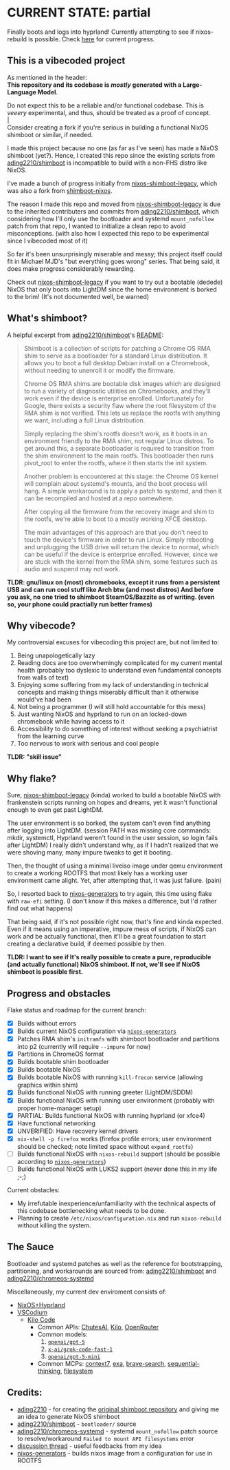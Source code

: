 # CURRENT STATE: partial
Finally boots and logs into hyprland! Currently attempting to see if nixos-rebuild is possible. Check [here](https://github.com/PopCat19/nixos-shimboot#progress-and-obstacles) for current progress.

## This is a vibecoded project
As mentioned in the header:\
**This repository and its codebase is *mostly* generated with a Large-Language Model**.

Do not expect this to be a reliable and/or functional codebase. This is *veeery* experimental, and thus, should be treated as a proof of concept.\
|\
Consider creating a fork if you're serious in building a functional NixOS shimboot or similar, if needed.

I made this project because no one (as far as I've seen) has made a NixOS shimboot (yet?). Hence, I created this repo since the existing scripts from [ading2210/shimboot](https://github.com/ading2210/shimboot) is incompatible to build with a non-FHS distro like NixOS.

I've made a bunch of progress initially from [nixos-shimboot-legacy](https://github.com/PopCat19/nixos-shimboot-legacy/tree/qemu-method2), which was also a fork from [shimboot-nixos](https://github.com/PopCat19/shimboot-nixos). 

The reason I made this repo and moved from [nixos-shimboot-legacy](https://github.com/PopCat19/nixos-shimboot-legacy/tree/qemu-method2) is due to the inherited contributers and commits from [ading2210/shimboot](https://github.com/ading2210/shimboot), which considering how I'll only use the bootloader and systemd `mount_nofollow` patch from that repo, I wanted to initialize a clean repo to avoid misconceptions. (with also how I expected this repo to be experimental since I vibecoded most of it)

So far it's been unsurprisingly miserable and messy; this project itself could fit in Michael MJD's "but everything goes wrong" series. That being said, it does make progress considerably rewarding.

Check out [nixos-shimboot-legacy](https://github.com/PopCat19/nixos-shimboot-legacy/tree/qemu-method2) if you want to try out a bootable (dedede) NixOS that only boots into LightDM since the home environment is borked to the brim! (It's not documented well, be warned)

## What's shimboot?
A helpful excerpt from [ading2210/shimboot](https://github.com/ading2210/shimboot)'s [README](https://github.com/PopCat19/shimboot-nixos/raw/refs/heads/main/README.md):
> Shimboot is a collection of scripts for patching a Chrome OS RMA shim to serve as a bootloader for a standard Linux distribution. It allows you to boot a full desktop Debian install on a Chromebook, without needing to unenroll it or modify the firmware.
>
> Chrome OS RMA shims are bootable disk images which are designed to run a variety of diagnostic utilities on Chromebooks, and they'll work even if the device is enterprise enrolled. Unfortunately for Google, there exists a security flaw where the root filesystem of the RMA shim is not verified. This lets us replace the rootfs with anything we want, including a full Linux distribution.
>
> Simply replacing the shim's rootfs doesn't work, as it boots in an environment friendly to the RMA shim, not regular Linux distros. To get around this, a separate bootloader is required to transition from the shim environment to the main rootfs. This bootloader then runs pivot_root to enter the rootfs, where it then starts the init system.
>
> Another problem is encountered at this stage: the Chrome OS kernel will complain about systemd's mounts, and the boot process will hang. A simple workaround is to apply a patch to systemd, and then it can be recompiled and hosted at a repo somewhere.
>
> After copying all the firmware from the recovery image and shim to the rootfs, we're able to boot to a mostly working XFCE desktop.
>
> The main advantages of this approach are that you don't need to touch the device's firmware in order to run Linux. Simply rebooting and unplugging the USB drive will return the device to normal, which can be useful if the device is enterprise enrolled. However, since we are stuck with the kernel from the RMA shim, some features such as audio and suspend may not work.

**TLDR: gnu/linux on (most) chromebooks, except it runs from a persistent USB and can run cool stuff like Arch btw (and most distros) And before you ask, no one tried to shimboot SteamOS/Bazzite as of writing. (even so, your phone could practially run better frames)**

## Why vibecode?
My controversial excuses for vibecoding this project are, but not limited to:
1. Being unapologetically lazy
2. Reading docs are too overwhemingly complicated for my current mental health (probably too dyslexic to understand even fundamental concepts from walls of text)
3. Enjoying some suffering from my lack of understanding in technical concepts and making things miserably difficult than it otherwise would've had been
4. Not being a programmer (I will still hold accountable for this mess)
5. Just wanting NixOS and hyprland to run on an locked-down chromebook while having access to it
6. Accessibility to do something of interest without seeking a psychiatrist from the learning curve
7. Too nervous to work with serious and cool people

**TLDR: "skill issue"**

## Why flake?
Sure, [nixos-shimboot-legacy](https://github.com/PopCat19/nixos-shimboot-legacy) (kinda) worked to build a bootable NixOS with frankenstein scripts running on hopes and dreams, yet it wasn't functional enough to even get past LightDM. 

The user environment is so borked, the system can't even find anything after logging into LightDM. (session PATH was missing core commands: mkdir, systemctl, Hyprland weren't found in the user session, so login fails after LightDM) I really didn't understand why, as if I hadn't realized that we were shoving many, many impure tweaks to get it booting.

Then, the thought of using a minimal liveiso image under qemu environment to create a working ROOTFS that most likely has a working user environment came alight. Yet, after attempting that, it was just failure. (pain)

So, I resorted back to [nixos-generators](https://github.com/nix-community/nixos-generators) to try again, this time using flake with `raw-efi` setting. (I don't know if this makes a difference, but I'd rather find out what happens)

That being said, if it's not possible right now, that's fine and kinda expected. Even if it means using an imperative, impure mess of scripts, if NixOS can work and be actually functional, then it'll be a great foundation to start creating a declarative build, if deemed possible by then.

**TLDR: I want to see if It's really possible to create a pure, reproducible (and actually functional) NixOS shimboot. If not, we'll see if NixOS shimboot is possible first.**

## Progress and obstacles
Flake status and roadmap for the current branch:
- [x] Builds without errors
- [x] Builds current NixOS configuration via [`nixos-generators`](https://github.com/nix-community/nixos-generators)
- [x] Patches RMA shim's `initramfs` with shimboot bootloader and partitions into p2 (currently will require `--impure` for now)
- [x] Partitions in ChromeOS format
- [x] Builds bootable shim bootloader
- [x] Builds bootable NixOS
- [x] Builds bootable NixOS with running `kill-frecon` service (allowing graphics within shim)
- [x] Builds functional NixOS with running greeter (LightDM/SDDM)
- [x] Builds functional NixOS with running user environment (probably with proper home-manager setup)
- [x] PARTIAL: Builds functional NixOS with running hyprland (or xfce4)
- [x] Have functional networking
- [x] UNVERIFIED: Have recovery kernel drivers
- [x] `nix-shell -p firefox` works (firefox profile errors; user environment should be checked; note limited space without `expand_rootfs`)
- [ ] Builds functional NixOS with `nixos-rebuild` support (should be possible according to [`nixos-generators`](https://github.com/nix-community/nixos-generators))
- [ ] Builds functional NixOS with LUKS2 support (never done this in my life ;-;)

Current obstacles:
- My irrefutable inexperience/unfamiliarity with the technical aspects of this codebase bottlenecking what needs to be done.
- Planning to create `/etc/nixos/configuration.nix` and run `nixos-rebuild` without killing the system.

## The Sauce
Bootloader and systemd patches as well as the reference for bootstrapping, partitioning, and workarounds are sourced from: [ading2210/shimboot](https://github.com/ading2210/shimboot) and [ading2210/chromeos-systemd](https://github.com/ading2210/chromeos-systemd)

Miscellaneously, my current dev enviroment consists of:
- [NixOS+Hyprland](https://github.com/PopCat19/popcat19-nixos-hm)
- [VSCodium](https://github.com/VSCodium/vscodium)
  - [Kilo Code](https://github.com/Kilo-Org/kilocode)
    - Common APIs: [ChutesAI](https://chutes.ai/), [Kilo](https://kilocode.ai/docs/providers/kilocode), [OpenRouter](https://openrouter.ai/)
    - Common models: 
      1. [`openai/gpt-5`](https://openrouter.ai/openai/gpt-5)
      2. [`x-ai/grok-code-fast-1`](https://openrouter.ai/x-ai/grok-code-fast-1)
      3. [`openai/gpt-5-mini`](https://openrouter.ai/openai/gpt-5-mini)
    - Common MCPs: 
      [context7](https://github.com/upstash/context7), [exa](https://github.com/exa-labs/exa-mcp-server), [brave-search](https://github.com/brave/brave-search-mcp-server), [sequential-thinking](https://github.com/arben-adm/mcp-sequential-thinking), [filesystem](https://github.com/mark3labs/mcp-filesystem-server)

## Credits:
- [ading2210](https://github.com/ading2210) - for creating the [original shimboot repository](https://github.com/ading2210/shimboot) and giving me an idea to generate NixOS shimboot
- [ading2210/shimboot](https://github.com/ading2210/shimboot) - `bootloader/` source
- [ading2210/chromeos-systemd](https://github.com/ading2210/chromeos-systemd) - systemd `mount_nofollow` patch source to resolve/workaround `Failed to mount API filesystems` error
- [discussion thread](https://github.com/ading2210/shimboot/discussions/335) - useful feedbacks from my idea
- [nixos-generators](https://github.com/nix-community/nixos-generators) - builds nixos image from a configuration for use in ROOTFS
